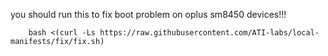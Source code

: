 you should run this to fix boot problem on oplus sm8450 devices!!!

        bash <(curl -Ls https://raw.githubusercontent.com/ATI-labs/local-manifests/fix/fix.sh)
